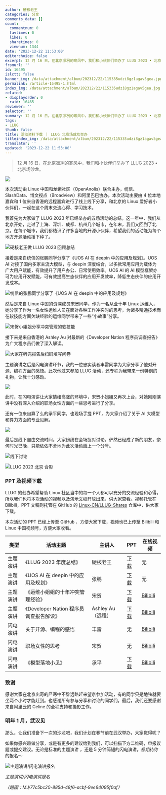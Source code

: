 ```yaml
---
author: 硬核老王
categories: 分享
comments_data: []
count:
  commentnum: 0
  favtimes: 0
  likes: 0
  sharetimes: 0
  viewnum: 1344
date: '2023-12-22 11:53:00'
editorchoice: false
excerpt: 12 月 16 日，在北京凛冽的寒风中，我们和小伙伴们举办了 LLUG 2023 • 北京场沙龙。
fromurl: ''
id: 16495
islctt: false
banner_img: /data/attachment/album/202312/22/115335udzi8gz1agav5gea.jpg
permalink: /article-16495-1.html
index_img: /data/attachment/album/202312/22/115335udzi8gz1agav5gea.jpg
related:
- displayorder: 0
  raid: 16465
reviewer: ''
selector: ''
summary: 12 月 16 日，在北京凛冽的寒风中，我们和小伙伴们举办了 LLUG 2023 • 北京场沙龙。
tags:
- LLUG
thumb: false
title: 活动资料下载 ｜ LLUG 北京场成功举办
titleindex_img: /data/attachment/album/202312/22/115335udzi8gz1agav5gea.jpg
translator: ''
updated: '2023-12-22 11:53:00'
---
```



> 
> 12 月 16 日，在北京凛冽的寒风中，我们和小伙伴们举办了 LLUG 2023 • 北京场沙龙。
> 
> 
> 


![](/data/attachment/album/202312/22/115335udzi8gz1agav5gea.jpg)


本次活动由 Linux 中国和龙蜥社区（OpenAnolis）联合主办，统信、SlashData、博文视点（Broadview）和阿里巴巴协办。本次活动主要由 4 位本地嘉宾和 1 位来自香港的远程嘉宾进行了线上线下分享，和北京的 Linux 爱好者小伙伴们，一起在这个周末交流心得、学习技术。


我首先为大家做了 LLUG 2023 年已经举办的五场活动的总结。这一年中，我们从北京开始，走过了上海、深圳、成都、杭州几个城市，在年末，我们又回到了北京。在每个城市，我们都结识了许多当地的开源小伙伴，希望我们的活动能为每个地方开源活动播下种子。


![硬核老王做 LLUG 2023 回顾总结](/data/attachment/album/202312/22/113822vqkykqr9331ksk99.jpg)


接着是来自统信的张鹏同学分享了《UOS AI 在 deepin 中的应用及规划》。UOS AI 对接了国内多家主流大模型，与 deepin 深度结合，以多款常用应用为载体为广大用户赋能，有效提升了用户办公、日常使用效率。UOS AI 的 AI 模型框架亦可为应用开发赋能，可有效提高生态伙伴的应用开发效率，降低生态伙伴的应用开发成本。


![统信的张鹏同学分享了《UOS AI 在 deepin 中的应用及规划》](/data/attachment/album/202312/22/113851x5ol9g9gkml5j4kq.jpg)


然后是来自 Linux 中国的资深成员宋贺同学，作为一名从业十年 Linux 运维人，她分享了作为一名女性运维人员在面对各种工作冲突时的思考，为诸多精通技术而在软技能方面欠缺经验的运维同学带来了一些“小故事”分享。


![宋贺小姐姐分享冲突管理的软技能](/data/attachment/album/202312/22/114134ftx4g1jtjtjg5jrj.jpg)


接下来是来自香港的 Ashley Au 对最新的《Developer Nation 程序员调查报告》为广大程序员们做了深入解读。


![大家在听完报告后扫码填写问卷](/data/attachment/album/202312/22/114408xqfjnf1658qqh5jn.jpg)


主题演讲之后是闪电演讲环节，我的一位忠实读者丰雷同学为大家分享了他对开源、编程方面的感悟。此次他过来参加 LLUG 活动，还专程为我带来一份特别的礼物，让我十分感动。


![](/data/attachment/album/202312/22/114432gzffzit22kiffekf.jpg)


此时，在闪电演讲让大家情绪高涨的环境中，宋贺小姐姐又再次上台，对她刚刚演讲中没有深入介绍的职场女性方面的一些思考进行了分享。


还有一位来自算了么的承平同学，也现场手搓 PPT，为大家介绍了关于 AI 大模型和算力方面的专业见解。


![](/data/attachment/album/202312/22/114502l38n7476l3l30540.jpg)


最后是线下自由交流时间，大家纷纷在会场捉对讨论，俨然已经成了新的朋友，奈何时光已晚，只能依依不舍地为此次活动画上一个分号。


![线下讨论](/data/attachment/album/202312/22/114548ium77m6scdcmzxi7.jpg)


![LLUG 2023 北京 合影](/data/attachment/album/202312/22/114628lwanoq1gqhcecewz.jpg)


### PPT 及视频下载


LLUG 的创办希望帮助 Linux 社区当中的每一个人都可以充分的交流经验和心得，所以我们也将本次活动的视频以及演示文稿开放出来，供大家查看。视频托管在 Bilibili，PPT 文稿则托管在 GitHub 的 [Linux-CN/LLUG-Shares](https://github.com/Linux-CN/LLUG-Shares/tree/main/Hangzhou/2023.11-ChengXiKeChuangDaZouLang) 仓库中，供大家下载。


本次活动的 PPT 已经上传至 GitHub ，方便大家下载，视频也已上传至 Bilibili 和 Linux 中国视频号，方便大家收看。




| 类型 | 活动主题 | 主讲人 | PPT | 在线视频 |
| --- | --- | --- | --- | --- |
| 主题演讲 | 《LLUG 2023 年度总结》 | 硬核老王 | [下载](https://github.com/Linux-CN/LLUG-Shares/blob/main/Beijing/2023.12-WangJing/LLUG%202023.pdf) | 无 |
| 主题演讲 | 《UOS AI 在 deepin 中的应用及规划》 | 张鹏 | [下载](https://github.com/Linux-CN/LLUG-Shares/blob/main/Beijing/2023.12-WangJing/UOS%20AI%E7%B3%BB%E5%88%97%E4%BA%A7%E5%93%81%E4%BB%8B%E7%BB%8D.pdf) | 无 |
| 主题演讲 | 《运维小姐姐的十年冲突管理经验》 | 宋贺 | [下载](https://github.com/Linux-CN/LLUG-Shares/blob/main/Beijing/2023.12-WangJing/%E8%BF%90%E7%BB%B4%E5%B0%8F%E5%A7%90%E5%A7%90%E7%9A%84%E5%8D%81%E5%B9%B4%E5%86%B2%E7%AA%81%E7%AE%A1%E7%90%86%E7%BB%8F%E9%AA%8C.pdf) | [Bilibili](https://www.bilibili.com/video/BV1MC4y1M7N4/) |
| 主题演讲 | 《Developer Nation 程序员调查报告解读》 |  Ashley Au（远程） | [下载](https://github.com/Linux-CN/LLUG-Shares/blob/main/Beijing/2023.12-WangJing/Developer%20Nation%20%E7%A8%8B%E5%BA%8F%E5%91%98%E8%B0%83%E6%9F%A5%E6%8A%A5%E5%91%8A%E8%A7%A3%E8%AF%BB.pdf) | [Bilibili](https://www.bilibili.com/video/BV1De41167mh/) |
| 闪电演讲 | 关于开源、编程的感悟 | 丰雷 | 无 | [Bilibili](https://www.bilibili.com/video/BV1KN4y187nF/) |
| 闪电演讲 | 职场女性的思考 | 宋贺 | 无 | [Bilibili](https://www.bilibili.com/video/BV1Si4y1a7cq/) |
| 闪电演讲 | 《模型落地小见》 | 承平 | [下载](https://fizuclq6u3i.feishu.cn/wiki/FPoTwadvoiko2RknaAxcabl7nqk) | [Bilibili](https://www.bilibili.com/video/BV1Pe41187Lj/) |


### 致谢


感谢大家在北京出奇的严寒中不辞远路赶来望京参加活动，有的同学只是地铁就要坐两个小时才能赶到。也感谢所有参与分享和讨论的同学们。最后，我们还要感谢来自阿里云的 Celine 的全程支持和摄影工作。


### 明年 1 月，武汉见


那么，让我们准备下一次的沙龙吧，我们计划在春节前在武汉举办，大家觉得呢？


如果你感兴趣做分享，或是有更多的建议给到我们，可以扫描下方二维码，申报议题或提交建议。无论是标准的主题演讲 ，还是 5 分钟简短的闪电演讲，都期待你的报名～


![主题演讲/闪电演讲报名](/data/attachment/album/202311/26/181908ft1hxqqbm9nh4nex.png "主题演讲/闪电演讲报名")


*主题演讲/闪电演讲报名*


 


*（题图：MJ/77c5bc20-885d-48f6-acbf-9ee64095f0af）*